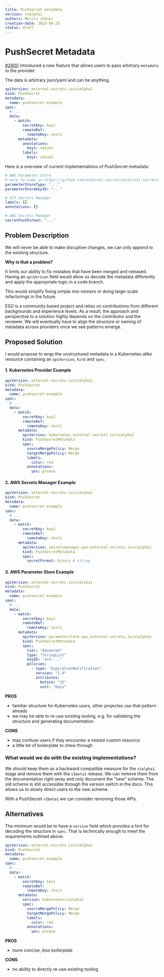 ```yaml
---
title: PushSecret metadata
version: v1alpha1
authors: Moritz Johner
creation-date: 2023-08-25
status: draft
---
```

# PushSecret Metadata

[#2600](https://github.com/external-secrets/external-secrets/pull/2600) introduced a new feature that allows users to pass arbitrary `metadata` to the provider.

The data is arbitrary json/yaml and can be anything.

```yaml
apiVersion: external-secrets.io/v1alpha1
kind: PushSecret
metadata:
  name: pushsecret-example
spec:
  # ...
  data:
    - match:
        secretKey: key1
        remoteRef:
          remoteKey: test1
      metadata:
        annotations:
          key1: value1
        labels:
          key1: value1

```

Here is a overview of current implementations of PushSecret metadata:

```yaml
# AWS Parameter Store
# more to come in https://github.com/external-secrets/external-secrets/pull/3581
parameterStoreType: "..."
parameterStoreKeyID: "..."
```

```yaml
# GCP Secrets Manager
labels: {}
annotations: {}
```

```yaml
# AWS Secrets Manager
secretPushFormat: "..."
```

## Problem Description

We will never be able to make disruptive changes, we can only append to the existing structure.

**Why is that a problem?**

It limits our ability to fix mistakes that have been merged and released. Having an `apiVersion` field would allow us decode the metadata differently and apply the appropriate logic in a code branch. 

This would simplify fixing simple mis-nomers or doing large-scale refactorings in the future. 

ESO is a community based project and relies on contributions from different backgrounds and experience levels. As a result, the approach and perspective to a solution highly depends
on the contributor and the reviewer. We will eventually have to align the structure or naming of metadata across providers once we see patterns emerge.

## Proposed Solution

I would propose to wrap the unstructured metadata in a Kubernetes *alike* resource containing an `apiVersion`, `kind` and `spec`. 

#### 1. Kubernetes Provider Example

```yaml
apiVersion: external-secrets.io/v1alpha1
kind: PushSecret
metadata:
  name: pushsecret-example
spec:
  # ...
  data:
    - match:
        secretKey: key1
        remoteRef:
          remoteKey: test1
      metadata:
        apiVersion: kubernetes.external-secrets.io/v1alpha1
        kind: PushSecretMetadata
        spec:
          sourceMergePolicy: Merge
          targetMergePolicy: Merge
          labels:
            color: red
          annotations:
            yes: please
```

#### 2. AWS Secrets Manager Example

```yaml
apiVersion: external-secrets.io/v1alpha1
kind: PushSecret
metadata:
  name: pushsecret-example
spec:
  # ...
  data:
    - match:
        secretKey: key1
        remoteRef:
          remoteKey: test1
      metadata:
        apiVersion: secretsmanager.aws.external-secrets.io/v1alpha1
        kind: PushSecretMetadata
        spec:
          secretFormat: binary # string
```

#### 3. AWS Parameter Store Example

```yaml
apiVersion: external-secrets.io/v1alpha1
kind: PushSecret
metadata:
  name: pushsecret-example
spec:
  # ...
  data:
    - match:
        secretKey: key1
        remoteRef:
          remoteKey: test1
      metadata:
        apiVersion: parameterstore.aws.external-secrets.io/v1alpha1
        kind: PushSecretMetadata
        spec:
          tier: "Advanced"
          type: "StringList"
          keyID: "arn:..."
          policies: 
            - type: "ExpirationNotification"
              version: "1.0"
              attributes: 
                before: "15"
                unit: "Days"
```

**PROS**
- familiar structure for Kubernetes users, other projectes use that pattern already
- we may be able to re-use existing tooling, e.g. for validating the structure and generating documentation

**CONS**
- may confuse users if they encounter a nested custom resource
- a little bit of boilerplate to chew through


### What would we do with the existing implementations?

We should keep them as a backward compatible measure for the `v1alpha1` stage and remove them with the `v1beta1` release. We can remove them from the documentation right away and only document the "new" scheme. The old scheme is still accessible through the version switch in the docs. This allows us to slowly direct users to the new scheme.

With a PushSecret `v1beta1` we can consider removing those APIs.


## Alternatives

The minimum would be to have a `version` field which provides a hint for decoding the structure in `spec`. That is technically enough to meet the requirements outlined above.


```yaml
apiVersion: external-secrets.io/v1alpha1
kind: PushSecret
metadata:
  name: pushsecret-example
spec:
  # ...
  data:
    - match:
        secretKey: key1
        remoteRef:
          remoteKey: test1
      metadata:
        version: kubernetes/v1alpha1
        spec:
          sourceMergePolicy: Merge
          targetMergePolicy: Merge
          labels:
            color: red
          annotations:
            yes: please
```

**PROS**
- more concise, less boilerplate

**CONS**
- no ability to directly re-use existing tooling
